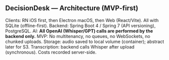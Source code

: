 ## DecisionDesk — Architecture (MVP-first)
Clients: RN iOS first, then Electron macOS, then Web (React/Vite). All with SQLite (offline-first).
Backend: Spring Boot 4 / Spring 7 (API versioning), PostgreSQL.
AI: **All OpenAI (Whisper/GPT) calls are performed by the backend only.**
MVP: No multitenancy, no queues, no WebSockets, no chunked uploads.
Storage: audio saved to local volume (container); abstract later for S3.
Transcription: backend calls Whisper after upload (synchronous). Costs recorded server-side.
